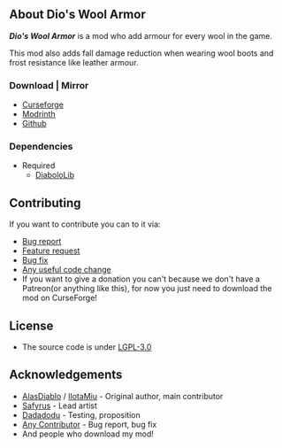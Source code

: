 ## About Dio's Wool Armor

***Dio's Wool Armor*** is a mod who add armour for every wool in the game.

This mod also adds fall damage reduction when wearing wool boots and frost resistance like leather armour.

### Download | Mirror

- [Curseforge](https://www.curseforge.com/minecraft/mc-mods/wool-armor)
- [Modrinth](https://modrinth.com/mod/alasdiablo-wool-armor)
- [Github](https://github.com/Janoeo/Janoeo/Wool-Armor)

### Dependencies

+ Required
  + [DiaboloLib](https://modrinth.com/mod/diabololib)

## Contributing

If you want to contribute you can to it via:

- [Bug report](https://github.com/Janoeo/Wool-Armor/issues)
- [Feature request](https://github.com/Janoeo/Wool-Armor/issues)
- [Bug fix](https://github.com/Janoeo/Wool-Armor/pulls)
- [Any useful code change](https://github.com/Janoeo/Wool-Armor/pulls)
- If you want to give a donation you can't because we don't have a Patreon(or anything like this), for now you just need
  to download the mod on CurseForge!

## License

- The source code is under [LGPL-3.0](https://www.gnu.org/licenses/lgpl-3.0.en.html)

## Acknowledgements

- [AlasDiablo](https://github.com/AlasDiablo) / [lIotaMiu](https://github.com/liotamiu) - Original author, main contributor
- [Safyrus](https://github.com/Safyrus) - Lead artist
- [Dadadodu](https://github.com/Dadadodu) - Testing, proposition
- [Any Contributor](https://github.com/Janoeo/Wool-Armor/graphs/contributors) - Bug report, bug fix
- And people who download my mod!